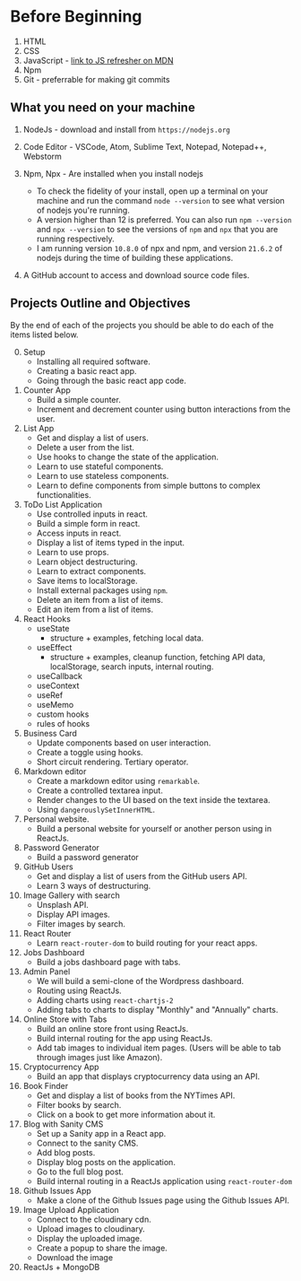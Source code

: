 # Before Beginning

1. HTML
2. CSS
3. JavaScript - [link to JS refresher on MDN](https://developer.mozilla.org/en-US/docs/Web/JavaScript/Language_Overview)
4. Npm
5. Git - preferrable for making git commits

## What you need on your machine

1. NodeJs - download and install from `https://nodejs.org`
2. Code Editor - VSCode, Atom, Sublime Text, Notepad, Notepad++, Webstorm
3. Npm, Npx - Are installed when you install nodejs

   - To check the fidelity of your install, open up a terminal on your machine and run the command `node --version` to see what version of nodejs you're running.
   - A version higher than 12 is preferred. You can also run `npm --version` and `npx --version` to see the versions of `npm` and `npx` that you are running respectively.
   - I am running version `10.8.0` of npx and npm, and version `21.6.2` of nodejs during the time of building these applications.

4. A GitHub account to access and download source code files.

## Projects Outline and Objectives

By the end of each of the projects you should be able to do each of the items listed below.

0. Setup
   - Installing all required software.
   - Creating a basic react app.
   - Going through the basic react app code.
1. Counter App
   - Build a simple counter.
   - Increment and decrement counter using button interactions from the user.
2. List App
   - Get and display a list of users.
   - Delete a user from the list.
   - Use hooks to change the state of the application.
   - Learn to use stateful components.
   - Learn to use stateless components.
   - Learn to define components from simple buttons to complex functionalities.
3. ToDo List Application
   - Use controlled inputs in react.
   - Build a simple form in react.
   - Access inputs in react.
   - Display a list of items typed in the input.
   - Learn to use props.
   - Learn object destructuring.
   - Learn to extract components.
   - Save items to localStorage.
   - Install external packages using `npm`.
   - Delete an item from a list of items.
   - Edit an item from a list of items.
4. React Hooks
   - useState
     - structure + examples, fetching local data.
   - useEffect
     - structure + examples, cleanup function, fetching API data, localStorage, search inputs, internal routing.
   - useCallback
   - useContext
   - useRef
   - useMemo
   - custom hooks
   - rules of hooks
5. Business Card
   - Update components based on user interaction.
   - Create a toggle using hooks.
   - Short circuit rendering. Tertiary operator.
6. Markdown editor
   - Create a markdown editor using `remarkable`.
   - Create a controlled textarea input.
   - Render changes to the UI based on the text inside the textarea.
   - Using `dangerouslySetInnerHTML`.
7. Personal website.
   - Build a personal website for yourself or another person using in ReactJs.
8. Password Generator
   - Build a password generator
9. GitHub Users
   - Get and display a list of users from the GitHub users API.
   - Learn 3 ways of destructuring.
10. Image Gallery with search
    - Unsplash API.
    - Display API images.
    - Filter images by search.
11. React Router
    - Learn `react-router-dom` to build routing for your react apps.
12. Jobs Dashboard
    - Build a jobs dashboard page with tabs.
13. Admin Panel
    - We will build a semi-clone of the Wordpress dashboard.
    - Routing using ReactJs.
    - Adding charts using `react-chartjs-2`
    - Adding tabs to charts to display "Monthly" and "Annually" charts.
14. Online Store with Tabs
    - Build an online store front using ReactJs.
    - Build internal routing for the app using ReactJs.
    - Add tab images to individual item pages. (Users will be able to tab through images just like Amazon).
15. Cryptocurrency App
    - Build an app that displays cryptocurrency data using an API.
16. Book Finder
    - Get and display a list of books from the NYTimes API.
    - Filter books by search.
    - Click on a book to get more information about it.
17. Blog with Sanity CMS
    - Set up a Sanity app in a React app.
    - Connect to the sanity CMS.
    - Add blog posts.
    - Display blog posts on the application.
    - Go to the full blog post.
    - Build internal routing in a ReactJs application using `react-router-dom`
18. Github Issues App
    - Make a clone of the Github Issues page using the Github Issues API.
19. Image Upload Application
    - Connect to the cloudinary cdn.
    - Upload images to cloudinary.
    - Display the uploaded image.
    - Create a popup to share the image.
    - Download the image
20. ReactJs + MongoDB
